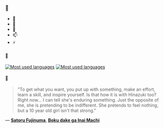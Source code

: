 ### 👋

- 🔭
- 🌱
- 💬
- 📫
- ⚡

#### 🧏

[![Most used languages](https://github-readme-stats-aynah.vercel.app/api/top-langs/?username=aynh&theme=solarized-dark&langs_count=6&layout=compact&hide_title=true)](https://github.com/anuraghazra/github-readme-stats#gh-dark-mode-only)
[![Most used languages](https://github-readme-stats-aynah.vercel.app/api/top-langs/?username=aynh&theme=solarized-light&langs_count=6&layout=compact&hide_title=true)](https://github.com/anuraghazra/github-readme-stats#gh-light-mode-only)

#### 💬

> "To get what you want, you put up with something, make an effort, learn a skill, and inspire yourself. Is that how it is with Hinazuki too? Right now... I can tell she's enduring something. Just the opposite of me, she is pretending to be indifferent. She pretends to feel nothing, but a 10 year old girl isn't that strong."

&mdash; [**Satoru Fujinuma**](https://myanimelist.net/character.php?q=Satoru%20Fujinuma&cat=character), [**Boku dake ga Inai Machi**](https://myanimelist.net/search/all?q=Boku%20dake%20ga%20Inai%20Machi&cat=all)
